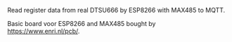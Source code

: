 Read register data from real DTSU666 by ESP8266 with MAX485 to MQTT.

Basic board voor ESP8266 and MAX485 bought by https://www.enri.nl/pcb/. 
